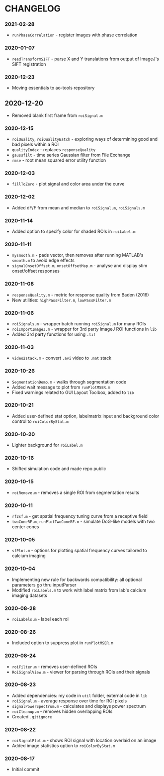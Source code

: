 # CHANGELOG

### 2021-02-28
- `runPhaseCorrelation` - register images with phase correlation

### 2020-01-07
- `readTransformSIFT` - parse X and Y translations from output of ImageJ's SIFT registration

### 2020-12-23
- Moving essentials to ao-tools repository

## 2020-12-20
- Removed blank first frame from `roiSignal.m` 

### 2020-12-15
- `roiQuality`, `roiQualityBatch` - exploring ways of determining good and bad pixels within a ROI
- `qualityIndex` - replaces `responseQuality`
- `gaussfilt` - time series Gaussian filter from File Exchange
- `rmse` - root mean squared error utility function

### 2020-12-03
- `fillToZero` - plot signal and color area under the curve

### 2020-12-02
- Added dF/F from mean and median to `roiSignal.m`, `roiSignals.m`

### 2020-11-14
- Added option to specify color for shaded ROIs in `roiLabel.m`

### 2020-11-11
- `mysmooth.m` - pads vector, then removes after running MATLAB's `smooth.m` to avoid edge effects
- `signalOnsetOffset.m`, `onsetOffsetMap.m` - analyse and display stim onset/offset responses

### 2020-11-08
- `responseQuality.m` - metric for response quality from Baden (2016)
- New utilities: `highPassFilter.m`, `lowPassFilter.m`

### 2020-11-06
- `roiSignals.m` - wrapper batch running `roiSignal.m` for many ROIs
- `roiImportImageJ.m` - wrapper for 3rd party ImageJ ROI functions in `lib`
- Added 3rd party functions for using `.tif`

### 2020-11-03
- `video2stack.m` - convert `.avi` video to `.mat` stack

### 2020-10-26
- `SegmentationDemo.m` - walks through segmentation code
- Added wait message to plot from `runPlotMSER.m`
- Fixed warnings related to GUI Layout Toolbox, added to `lib`

### 2020-10-21
- Added user-defined stat option, labelmatrix input and background color control to `roiColorByStat.m` 

### 2020-10-20
- Lighter background for `roiLabel.m`

### 2020-10-16
- Shifted simulation code and made repo public

### 2020-10-15
- `roiRemove.m` - removes a single ROI from segmentation results

### 2020-10-11
- `rf2sf.m` - get spatial frequency tuning curve from a receptive field 
- `twoConeRF.m`, `runPlotTwoConeRF.m` - simulate DoG-like models with two center cones

### 2020-10-05
- `sfPlot.m` - options for plotting spatial frequency curves tailored to calcium imaging

### 2020-10-04
- Implementing new rule for backwards compatibility: all optional parameters go thru inputParser
- Modified `roiLabels.m` to work with label matrix from lab's calcium imaging datasets

### 2020-08-28
- `roiLabels.m` - label each roi

### 2020-08-26
- Included option to suppress plot in `runPlotMSER.m`

### 2020-08-24
- `roiFilter.m` - removes user-defined ROIs 
- `RoiSignalView.m` - viewer for parsing through ROIs and their signals

### 2020-08-23
- Added dependencies: my code in `util` folder, external code in `lib`
- `roiSignal.m` - average response over time for ROI pixels
- `signalPowerSpectrum.m` - calculates and displays power spectrum 
- `roiCleanup.m` - removes hidden overlapping ROIs
- Created `.gitignore`

### 2020-08-22
- `roiSignalPlot.m` - shows ROI signal with location overlaid on an image
- Added image statistics option to `roiColorByStat.m`

### 2020-08-17
- Initial commit
